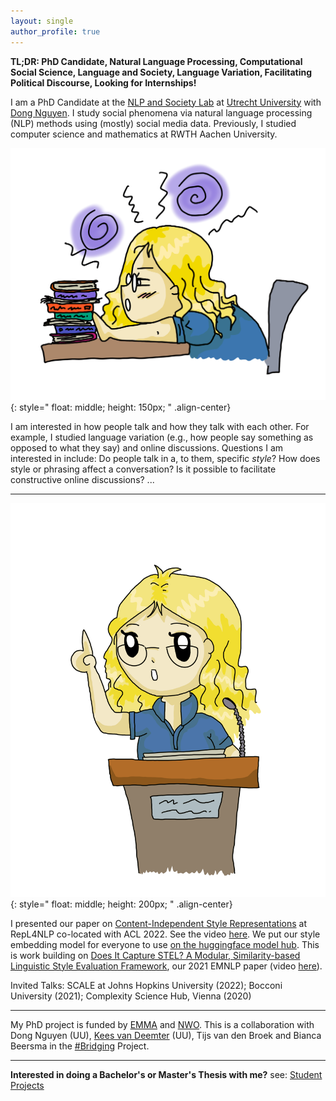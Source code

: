 ```yaml
---
layout: single
author_profile: true
---
```


**TL;DR: PhD Candidate, Natural Language Processing, Computational Social Science, Language and Society, Language Variation, Facilitating Political Discourse, Looking for Internships!**

I am a PhD Candidate at the [NLP and Society Lab](https://nlpsoc.github.io/) at [Utrecht University](https://www.uu.nl/en) with [Dong Nguyen](https://dongnguyen.nl/). I study social phenomena via natural language processing (NLP) methods using (mostly) social media data. Previously, I studied computer science and mathematics at RWTH Aachen University.

![drawn Anna research](./assets/images/me_blue_research.PNG){: style=" float: middle; height: 150px; " .align-center}

I am interested in how people talk and how they talk with each other. For example, I studied language variation (e.g., how people say something as opposed to what they say) and online discussions. Questions I am interested in include: Do people talk in a, to them, specific *style*? How does style or phrasing affect a conversation? Is it possible to facilitate constructive online discussions? ...

---

![drawn Anna presents](./assets/images/me_talk_blue.PNG){: style=" float: middle; height: 200px; " .align-center}

I presented our paper on [Content-Independent Style Representations](https://aclanthology.org/2022.repl4nlp-1.26/) at RepL4NLP co-located with ACL 2022. See the video [here](https://www.youtube.com/watch?v=QHW7pfwJ56E). We put our style embedding model for everyone to use [on the huggingface model hub](https://huggingface.co/AnnaWegmann/Style-Embedding). This is work building on [Does It Capture STEL? A Modular, Similarity-based Linguistic Style Evaluation Framework](https://aclanthology.org/2021.emnlp-main.569/), our 2021 EMNLP paper (video [here](https://www.youtube.com/watch?v=WPbxyOrDK6w)). 

Invited Talks: SCALE at Johns Hopkins University (2022); Bocconi University (2021); Complexity Science Hub, Vienna (2020)

---

My PhD project is funded by [EMMA](https://www.emma.nl/) and [NWO](https://www.nwo.nl/en). This is a collaboration with Dong Nguyen (UU), [Kees van Deemter](https://www.uu.nl/staff/CJvanDeemter?t=0) (UU),  Tijs van den Broek and Bianca Beersma in the [#Bridging](https://nwo-bridging.github.io/) Project.

---

**Interested in doing a Bachelor's or Master's Thesis with me?** see: [Student Projects](https://annawegmann.github.io/student-projects/)




